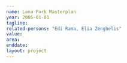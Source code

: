 ```yaml
---
name: Lana Park Masterplan
year: 2005-01-01
tagline:
related-persons: "Edi Rama, Elia Zenghelis"
value:
area:
enddate:
layout: project
---
```

